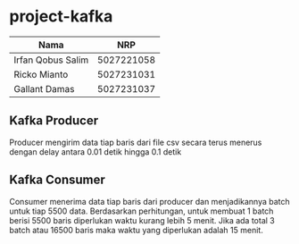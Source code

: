 # project-kafka

| Nama              | NRP        |
| ----------------- | ---------- |
| Irfan Qobus Salim | 5027221058 |
| Ricko Mianto      | 5027231031   |
| Gallant Damas     | 5027231037   |

## Kafka Producer

Producer mengirim data tiap baris dari file csv secara terus menerus dengan delay antara 0.01 detik hingga 0.1 detik

## Kafka Consumer

Consumer menerima data tiap baris dari producer dan menjadikannya batch untuk tiap 5500 data. Berdasarkan perhitungan, untuk membuat 1 batch berisi 5500 baris diperlukan waktu kurang lebih 5 menit. Jika ada total 3 batch atau 16500 baris maka waktu yang diperlukan adalah 15 menit.
